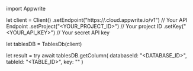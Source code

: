 import Appwrite

let client = Client()
    .setEndpoint("https://<REGION>.cloud.appwrite.io/v1") // Your API Endpoint
    .setProject("<YOUR_PROJECT_ID>") // Your project ID
    .setKey("<YOUR_API_KEY>") // Your secret API key

let tablesDB = TablesDb(client)

let result = try await tablesDB.getColumn(
    databaseId: "<DATABASE_ID>",
    tableId: "<TABLE_ID>",
    key: ""
)

